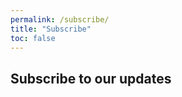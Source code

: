 ```yaml
---
permalink: /subscribe/
title: "Subscribe"
toc: false
---
```

## Subscribe to our updates
<link href='https://actionnetwork.org/css/style-embed-v3.css' rel='stylesheet' type='text/css' /><script src='https://actionnetwork.org/widgets/v3/form/metro-dc-dsa-subscribe?format=js&source=widget'></script><div id='can-form-area-metro-dc-dsa-subscribe' style='width: 100%'><!-- this div is the target for our HTML insertion --></div>
